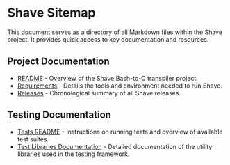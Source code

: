 # Shave Sitemap

This document serves as a directory of all Markdown files within the Shave project. It provides quick access to key documentation and resources.

## Project Documentation

- [README](./README.md) - Overview of the Shave Bash-to-C transpiler project.
- [Requirements](./docs/REQUIREMENTS.md) - Details the tools and environment needed to run Shave.
- [Releases](./releases/RELEASES.md) - Chronological summary of all Shave releases.

## Testing Documentation

- [Tests README](./tests/README.md) - Instructions on running tests and overview of available test suites.
- [Test Libraries Documentation](./tests/docs/LIBRARIES.md) - Detailed documentation of the utility libraries used in the testing framework.
